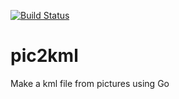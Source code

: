 [![Build Status](https://travis-ci.org/free-lunch/pic2kml.svg?branch=master)](https://travis-ci.org/free-lunch/pic2kml)
# pic2kml
Make a kml file from pictures using Go
